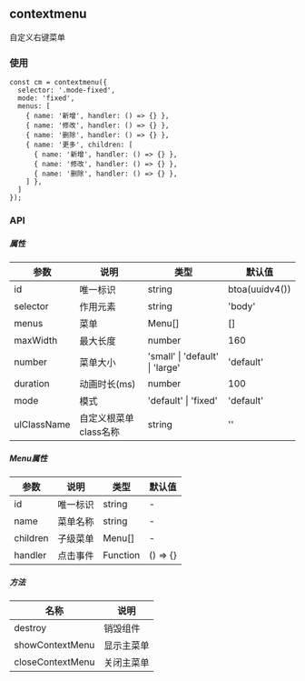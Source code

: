 ## contextmenu
自定义右键菜单
### 使用
```
const cm = contextmenu({
  selector: '.mode-fixed',
  mode: 'fixed',
  menus: [
    { name: '新增', handler: () => {} },
    { name: '修改', handler: () => {} },
    { name: '删除', handler: () => {} },
    { name: '更多', children: [
      { name: '新增', handler: () => {} },
      { name: '修改', handler: () => {} },
      { name: '删除', handler: () => {} },
    ] },
  ]
});
```
### API
##### 属性
|参数|说明|类型|默认值|
|----|----|----|----|
| id | 唯一标识 | string | btoa(uuidv4()) |
| selector | 作用元素 | string | 'body' |
| menus | 菜单 | Menu[] | [] |
| maxWidth | 最大长度 | number | 160 |
| number | 菜单大小 | 'small' \| 'default' \| 'large' | 'default'
| duration | 动画时长(ms) | number | 100 |
| mode | 模式 | 'default' \| 'fixed' | 'default' |
| ulClassName | 自定义根菜单class名称 | string | '' |

##### Menu属性
|参数|说明|类型|默认值|
|----------|---------|----------|----------|
| id       | 唯一标识 | string   | -        |
| name     | 菜单名称 | string   | -        |
| children | 子级菜单 | Menu[]   | -        |
| handler  | 点击事件 | Function | () => {} |

##### 方法
|名称|说明|
|------------------|-----------|
| destroy          | 销毁组件   |
| showContextMenu  | 显示主菜单 |
| closeContextMenu | 关闭主菜单 |